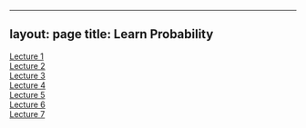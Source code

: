 
---
layout: page
title: Learn Probability
---



[Lecture 1](/probabilité_slide/cours_proba1.pdf)  
[Lecture 2](/probabilité_slide/cours_proba2.pdf)  
[Lecture 3](/probabilité_slide/cours_proba3.pdf)  
[Lecture 4](/probabilité_slide/cours_proba4.pdf)  
[Lecture 5](/probabilité_slide/cours_proba5.pdf)  
[Lecture 6](/probabilité_slide/cours_proba6.pdf)  
[Lecture 7](/probabilité_slide/cours_proba7.pdf)  
